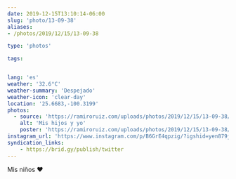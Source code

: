 ```yaml
---
date: 2019-12-15T13:10:14-06:00
slug: 'photo/13-09-38'
aliases:
- /photos/2019/12/15/13-09-38

type: 'photos'

tags:


lang: 'es'
weather: '32.6°C'
weather-summary: 'Despejado'
weather-icon: 'clear-day'
location: '25.6683,-100.3199'
photos:
  - source: 'https://ramiroruiz.com/uploads/photos/2019/12/15/13-09-38/me-and-my-sons.jpg'
    alt: 'Mis hijos y yo'
    poster: 'https://ramiroruiz.com/uploads/photos/2019/12/15/13-09-38/poster.'
instagram_url: 'https://www.instagram.com/p/B6GrE4qpzig/?igshid=yen879jjztik'
syndication_links:
    - https://brid.gy/publish/twitter
---
```

Mis niños ♥️